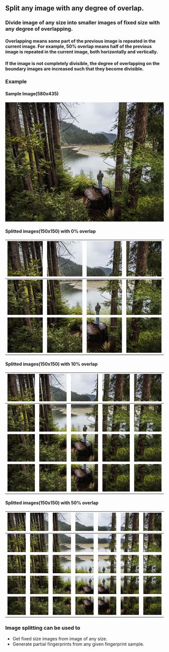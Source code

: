 ## Split any image with any degree of overlap.
### Divide image of any size into smaller images of fixed size with any degree of overlapping.

#### Overlapping means some part of the previous image is repeated in the current image. For example, 50% overlap means half of the previous image is repeated in the current image, both horizontally and vertically.

#### If the image is not completely divisible, the degree of overlapping on the boundary images are increased such that they become divisible.

### Example 
#### Sample Image(580x435)
![Sample Image](images/sample.jpg)
#### Splitted images(150x150) with 0% overlap


| ![Splitted Image](images/0/splitted_0.jpeg)  |  ![Splitted Image](images/0/splitted_1.jpeg) |  ![Splitted Image](images/0/splitted_2.jpeg) | ![Splitted Image](images/0/splitted_3.jpeg)  | 
|:-:|:-:|:-:|:-:|
|![Splitted Image](images/0/splitted_4.jpeg)  |  ![Splitted Image](images/0/splitted_5.jpeg) |  ![Splitted Image](images/0/splitted_6.jpeg) | ![Splitted Image](images/0/splitted_7.jpeg) |
|![Splitted Image](images/0/splitted_8.jpeg)  |  ![Splitted Image](images/0/splitted_9.jpeg) |  ![Splitted Image](images/0/splitted_10.jpeg) |![Splitted Image](images/0/splitted_11.jpeg) |

#### Splitted images(150x150) with 10% overlap


| ![Splitted Image](images/10/splitted_0.jpeg)  |  ![Splitted Image](images/10/splitted_1.jpeg) |  ![Splitted Image](images/10/splitted_2.jpeg) | ![Splitted Image](images/10/splitted_3.jpeg) |![Splitted Image](images/10/splitted_4.jpeg)  |
|:-:|:-:|:-:|:-:|:-:|
| ![Splitted Image](images/10/splitted_5.jpeg) |  ![Splitted Image](images/10/splitted_6.jpeg) | ![Splitted Image](images/10/splitted_7.jpeg) |![Splitted Image](images/10/splitted_8.jpeg)|![Splitted Image](images/10/splitted_9.jpeg) |
|![Splitted Image](images/10/splitted_10.jpeg) |![Splitted Image](images/10/splitted_11.jpeg) |![Splitted Image](images/10/splitted_12.jpeg) |![Splitted Image](images/10/splitted_13.jpeg) |![Splitted Image](images/10/splitted_14.jpeg)|
|![Splitted Image](images/10/splitted_15.jpeg) |![Splitted Image](images/10/splitted_16.jpeg) |![Splitted Image](images/10/splitted_17.jpeg) |![Splitted Image](images/10/splitted_18.jpeg) |![Splitted Image](images/10/splitted_19.jpeg)|

#### Splitted images(150x150) with 50% overlap


| ![Splitted Image](images/50/splitted_0.jpeg)  |  ![Splitted Image](images/50/splitted_1.jpeg) |  ![Splitted Image](images/50/splitted_2.jpeg) | ![Splitted Image](images/50/splitted_3.jpeg)  | ![Splitted Image](images/50/splitted_4.jpeg)  |  ![Splitted Image](images/50/splitted_5.jpeg) |  ![Splitted Image](images/50/splitted_6.jpeg) |
|:-:|:-:|:-:|:-:|:-:|:-:|:-:|
| ![Splitted Image](images/50/splitted_7.jpeg)  |  ![Splitted Image](images/50/splitted_8.jpeg) |  ![Splitted Image](images/50/splitted_9.jpeg) | ![Splitted Image](images/50/splitted_10.jpeg)  | ![Splitted Image](images/50/splitted_11.jpeg)  |  ![Splitted Image](images/50/splitted_12.jpeg) |  ![Splitted Image](images/50/splitted_13.jpeg) |
| ![Splitted Image](images/50/splitted_14.jpeg)  |  ![Splitted Image](images/50/splitted_15.jpeg) |  ![Splitted Image](images/50/splitted_16.jpeg) | ![Splitted Image](images/50/splitted_17.jpeg)  | ![Splitted Image](images/50/splitted_18.jpeg)  |  ![Splitted Image](images/50/splitted_19.jpeg) |  ![Splitted Image](images/50/splitted_20.jpeg) |
| ![Splitted Image](images/50/splitted_21.jpeg)  |  ![Splitted Image](images/50/splitted_22.jpeg) |  ![Splitted Image](images/50/splitted_23.jpeg) | ![Splitted Image](images/50/splitted_24.jpeg)  | ![Splitted Image](images/50/splitted_25.jpeg)  |  ![Splitted Image](images/50/splitted_26.jpeg) |  ![Splitted Image](images/50/splitted_27.jpeg) |
| ![Splitted Image](images/50/splitted_28.jpeg)  |  ![Splitted Image](images/50/splitted_29.jpeg) |  ![Splitted Image](images/50/splitted_30.jpeg) | ![Splitted Image](images/50/splitted_31.jpeg)  | ![Splitted Image](images/50/splitted_32.jpeg)  |  ![Splitted Image](images/50/splitted_33.jpeg) |  ![Splitted Image](images/50/splitted_34.jpeg) |


### Image splitting can be used to
 - Get fixed size images from image of any size.
 - Generate partial fingerprints from any given fingerprint sample.

